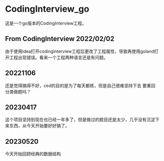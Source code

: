 # CodingInterview_go
这是一个go版本的CodingInterview工程。



## From CodingInterview 2022/02/02

由于使用idea打开codinginterview工程后更改了工程属性，导致再使用goland打开工程出现错误。看来一个工程两种语言还是有问题。

## 20221106
还是觉得搞得不好，ced的目的是为了每天都练，但是自己很难坚持下去
要重回分类做题吗？

## 20230417
这个项目坚持到现在也已经一年多了，但是做过的题目还是太少，几乎没有沉淀下来东西，从今天开始要好好搞了。

## 20230520
今天开始回顾经典的数据结构